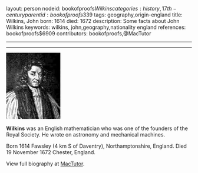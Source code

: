 layout: person
nodeid: bookofproofs$Wilkins
categories: history,17th-century
parentid: bookofproofs$339
tags: geography,origin-england
title: Wilkins, John
born: 1614
died: 1672
description: Some facts about John Wilkins
keywords: wilkins, john,geography,nationality england
references: bookofproofs$6909
contributors: bookofproofs,@MacTutor

---


---

![Wilkins.jpg](https://github.com/bookofproofs/bookofproofs.github.io/blob/main/_sources/_assets/images/portraits/Wilkins.jpg?raw=true)

**Wilkins** was an English mathematician who was one of the founders of the Royal Society. He wrote on astronomy and mechanical machines.

Born 1614 Fawsley (4 km S of Daventry), Northamptonshire, England. Died 19 November 1672 Chester, England.


View full biography at [MacTutor](https://mathshistory.st-andrews.ac.uk/Biographies/Wilkins/).